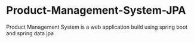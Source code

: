 # Product-Management-System-JPA
Product Management System is a web application build using spring boot and spring data jpa
